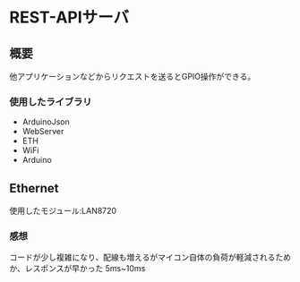 REST-APIサーバ
===========

概要
--

他アプリケーションなどからリクエストを送るとGPIO操作ができる。

### 使用したライブラリ

* ArduinoJson
* WebServer
* ETH
* WiFi
* Arduino

Ethernet
--------

使用したモジュール:LAN8720

### 感想

コードが少し複雑になり、配線も増えるがマイコン自体の負荷が軽減されるためか、レスポンスが早かった 5ms~10ms
